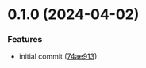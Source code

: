 # 0.1.0 (2024-04-02)


### Features

* initial commit ([74ae913](https://github.com/piaseckijulian/Helpers/commit/74ae9137a1626ab7631644d410258e580ee99d3e))



